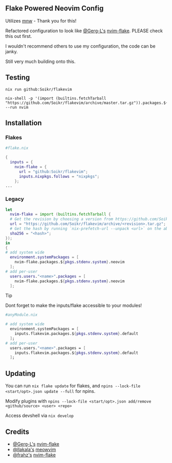 ## Flake Powered Neovim Config
Utilizes [mnw](https://github.com/Gerg-L/mnw) - Thank you for this!

Refactored configuration to look like [@Gerg-L's](https://github.com/Gerg-L) [nvim-flake](https://github.com/Gerg-L/nvim-flake). PLEASE check this out first.

I wouldn't recommend others to use my configuration, the code can be janky.

Still very much building onto this.

## Testing
```console
nix run github:Soikr/flakevim
```
```console
nix-shell -p '(import (builtins.fetchTarball "https://github.com/Soikr/flakevim/archive/master.tar.gz")).packages.${builtins.currentSystem}.default' --run nvim
```

## Installation
### Flakes
```nix
#flake.nix

{
  inputs = {
    nvim-flake = {
      url = "github:Soikr/flakevim";
      inputs.nixpkgs.follows = "nixpkgs";
    };
...
```
### Legacy
```nix
let
  nvim-flake = import (builtins.fetchTarball {
  # Get the revision by choosing a version from https://github.com/Soikr/flakevim/commits/master
  url = "https://github.com/Soikr/flakevim/archive/<revision>.tar.gz";
  # Get the hash by running `nix-prefetch-url --unpack <url>` on the above url
  sha256 = "<hash>";
});
in
{
# add system wide
  environment.systemPackages = [
    nvim-flake.packages.${pkgs.stdenv.system}.neovim
  ];
# add per-user
  users.users."<name>".packages = [
    nvim-flake.packages.${pkgs.stdenv.system}.neovim
  ];
```
> [!TIP]
> Dont forget to make the inputs/flake accessible to your modules!
```nix
#anyModule.nix

# add system wide
  environment.systemPackages = [
    inputs.flakevim.packages.${pkgs.stdenv.system}.default
  ];
# add per-user
  users.users."<name>".packages = [
    inputs.flakevim.packages.${pkgs.stdenv.system}.default
  ];
```

## Updating
You can run `nix flake update` for flakes, and `npins --lock-file <start/opt>.json update --full` for npins.

Modify plugins with `npins --lock-file <start/opt>.json add/remove <github/source> <user> <repo>`

Access devshell via `nix develop`

## Credits
* [@Gerg-L's](https://github.com/Gerg-L) [nvim-flake](https://github.com/Gerg-L/nvim-flake)
* [@llakala's](https://github.com/llakala) [meowvim](https://github.com/llakala/meovim)
* [@frahz's](https://github.com/frahz) [nvim-flake](https://github.com/frahz/nvim-flake)
